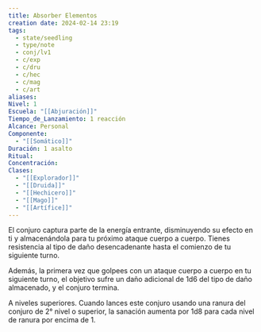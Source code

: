 ```yaml
---
title: Absorber Elementos
creation date: 2024-02-14 23:19
tags:
  - state/seedling
  - type/note
  - conj/lv1
  - c/exp
  - c/dru
  - c/hec
  - c/mag
  - c/art
aliases: 
Nivel: 1
Escuela: "[[Abjuración]]"
Tiempo_de_Lanzamiento: 1 reacción
Alcance: Personal
Componente:
  - "[[Somático]]"
Duración: 1 asalto
Ritual: 
Concentración: 
Clases:
  - "[[Explorador]]"
  - "[[Druida]]"
  - "[[Hechicero]]"
  - "[[Mago]]"
  - "[[Artífice]]"
---
```

El conjuro captura parte de la energía entrante, disminuyendo su efecto en ti y almacenándola
para tu próximo ataque cuerpo a cuerpo. Tienes resistencia al tipo de daño desencadenante hasta el comienzo de tu siguiente turno. 

Además, la primera vez que golpees con un ataque cuerpo a cuerpo en tu siguiente turno, el objetivo sufre un daño adicional de 1d6 del tipo de daño almacenado, y el conjuro termina.

A niveles superiores. Cuando lances este conjuro usando una ranura del conjuro de 2° nivel o superior, la sanación aumenta por 1d8 para cada nivel de ranura por encima de 1.
